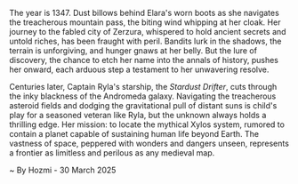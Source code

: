 
The year is 1347.  Dust billows behind Elara's worn boots as she navigates the treacherous mountain pass, the biting wind whipping at her cloak.  Her journey to the fabled city of Zerzura, whispered to hold ancient secrets and untold riches, has been fraught with peril.  Bandits lurk in the shadows, the terrain is unforgiving, and hunger gnaws at her belly.  But the lure of discovery, the chance to etch her name into the annals of history, pushes her onward, each arduous step a testament to her unwavering resolve.

Centuries later, Captain Ryla's starship, the *Stardust Drifter*, cuts through the inky blackness of the Andromeda galaxy.  Navigating the treacherous asteroid fields and dodging the gravitational pull of distant suns is child's play for a seasoned veteran like Ryla, but the unknown always holds a thrilling edge.  Her mission: to locate the mythical Xylos system, rumored to contain a planet capable of sustaining human life beyond Earth. The vastness of space, peppered with wonders and dangers unseen, represents a frontier as limitless and perilous as any medieval map.

~ By Hozmi - 30 March 2025
